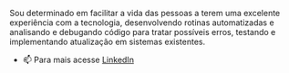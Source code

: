 Sou determinado em facilitar a vida das pessoas a terem uma excelente experiência com a tecnologia, 
desenvolvendo rotinas automatizadas e analisando e debugando código para tratar possíveis erros, 
testando e implementando atualização em sistemas existentes.

- 📫 Para mais acesse <a href="https://www.linkedin.com/in/cleyton-andrade-b255b86b/">LinkedIn</a>
